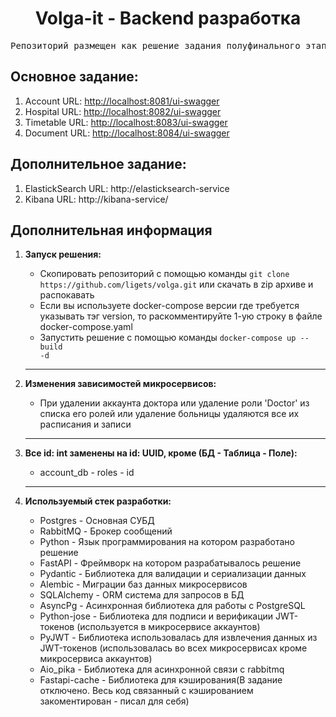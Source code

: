<h1 align="center"><b>Volga-it - Backend разработка</b></h1>
<pre align="center">Репозиторий размещен как решение задания полуфинального этапа дисциплины «Backend разработка: Web API»</pre>

## __Основное задание:__
1. Account URL: [http://localhost:8081/ui-swagger](http://localhost:8081/ui-swagger)
2. Hospital URL: [http://localhost:8082/ui-swagger](http://localhost:8082/ui-swagger)
3. Timetable URL: [http://localhost:8083/ui-swagger](http://localhost:8083/ui-swagger)
4. Document URL: [http://localhost:8084/ui-swagger](http://localhost:8084/ui-swagger)

## __Дополнительное задание:__
1. ElastickSearch URL: http://elasticksearch-service
2. Kibana URL: http://kibana-service/

## __Дополнительная информация__
1. __Запуск решения:__
    * Скопировать репозиторий с помощью команды ```git clone https://github.com/ligets/volga.git``` или скачать в zip архиве и распокавать
    * Если вы используете docker-compose версии где требуется указывать тэг version, то раскомментируйте 1-ую строку в файле docker-compose.yaml
    * Запустить решение с помощью команды <code>docker-compose up --build -d</code>

    ---

3. __Изменения зависимостей микросервисов:__
    * При удалении аккаунта доктора или удаление роли 'Doctor' из списка его ролей или удаление больницы удаляются все их расписания и записи

    ---

2. __Все id: int заменены на id: UUID, кроме (БД - Таблица - Поле):__
    * account_db - roles - id
    
    ---

3. __Используемый стек разработки:__
    * Postgres - Основная СУБД
    * RabbitMQ - Брокер сообщений
    * Python - Язык программирования на котором разработано решение 
    * FastAPI - Фреймворк на котором разрабатывалось решение
    * Pydantic - Библиотека для валидации и сериализации данных
    * Alembic - Миграции баз данных микросервисов
    * SQLAlchemy - ORM система для запросов в БД
    * AsyncPg - Асинхронная библиотека для работы с PostgreSQL
    * Python-jose - Библиотека для подписи и верификации JWT-токенов (используется в микросервисе аккаунтов)
    * PyJWT - Библиотека использовалась для извлечения данных из JWT-токенов (использовалась во всех микросервисах кроме микросервиса аккаунтов)
    * Aio_pika - Библиотека для асинхронной связи с rabbitmq
    * Fastapi-cache - Библиотека для кэширования(В задание отключено. Весь код связанный с кэшированием закоментирован - писал для себя)
    
